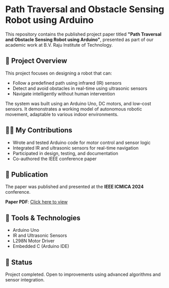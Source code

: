 # Path Traversal and Obstacle Sensing Robot using Arduino

This repository contains the published project paper titled **"Path Traversal and Obstacle Sensing Robot using Arduino"**, presented as part of our academic work at B.V. Raju Institute of Technology.

## 📄 Project Overview

This project focuses on designing a robot that can:
- Follow a predefined path using infrared (IR) sensors
- Detect and avoid obstacles in real-time using ultrasonic sensors
- Navigate intelligently without human intervention

The system was built using an Arduino Uno, DC motors, and low-cost sensors. It demonstrates a working model of autonomous robotic movement, adaptable to various indoor environments.

## 👨‍💻 My Contributions

- Wrote and tested Arduino code for motor control and sensor logic
- Integrated IR and ultrasonic sensors for real-time navigation
- Participated in design, testing, and documentation
- Co-authored the IEEE conference paper

## 📘 Publication

The paper was published and presented at the **IEEE ICMICA 2024** conference.

**Paper PDF**: [Click here to view](./path%20traversal%20and%20obstacle%20sensing-2.pdf)

## 🔧 Tools & Technologies
- Arduino Uno
- IR and Ultrasonic Sensors
- L298N Motor Driver
- Embedded C (Arduino IDE)

## 📌 Status
Project completed. Open to improvements using advanced algorithms and sensor integration.



